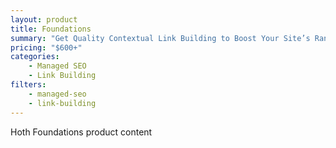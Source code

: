 ```yaml
---
layout: product
title: Foundations
summary: "Get Quality Contextual Link Building to Boost Your Site’s Ranking In The Search Engines"
pricing: "$600+"
categories: 
    - Managed SEO
    - Link Building
filters: 
    - managed-seo
    - link-building
---
```


Hoth Foundations product content